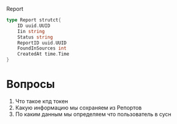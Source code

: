Report 
```go 
type Report strutct{
	ID uuid.UUID
	Iin string
	Status string 
	ReportID uuid.UUID
	FoundInSources int
	CreatedAt time.Time
}


```

# Вопросы 
1. Что такое кпд токен 
2. Какую информацию мы сохраняем из Репортов 
3. По каким данным мы определяем что пользователь в сусн